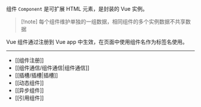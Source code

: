 组件 `Component` 是可扩展 HTML 元素，是封装的 Vue 实例。

> [!note] 每个组件维护单独的一组数据，相同组件的多个实例数据不共享数据

Vue 组件通过注册到 Vue app 中生效，在页面中使用组件名作为标签名使用。

---

- [[组件注册]]
- [[组件通信/组件通信|组件通信]]
- [[插槽/插槽|插槽]]
- [[动态组件]]
- [[异步组件]]
- [[引用组件]]
